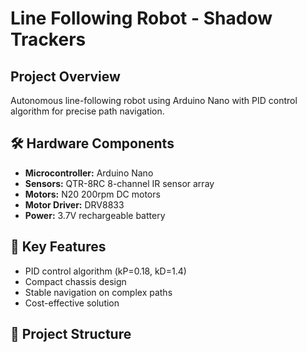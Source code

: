 # Line Following Robot - Shadow Trackers

## Project Overview
Autonomous line-following robot using Arduino Nano with PID control algorithm for precise path navigation.

## 🛠 Hardware Components
- **Microcontroller:** Arduino Nano
- **Sensors:** QTR-8RC 8-channel IR sensor array
- **Motors:** N20 200rpm DC motors
- **Motor Driver:** DRV8833
- **Power:** 3.7V rechargeable battery

## 🎯 Key Features
- PID control algorithm (kP=0.18, kD=1.4)
- Compact chassis design
- Stable navigation on complex paths
- Cost-effective solution

## 📁 Project Structure

